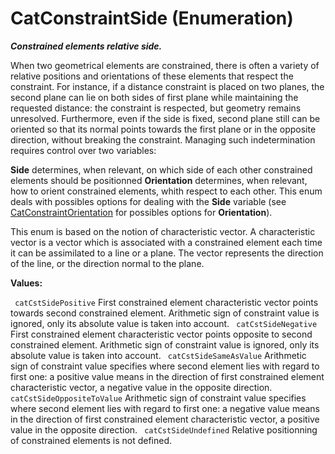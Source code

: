 # CatConstraintSide (Enumeration)

**_Constrained elements relative side._**

When two geometrical elements are constrained, there is often a variety of relative positions and orientations of these elements that respect the constraint. For instance, if a distance constraint is placed on two planes, the second plane can lie on both sides of first plane while maintaining the requested distance: the constraint is respected, but geometry remains unresolved. Furthermore, even if the side is fixed, second plane still can be oriented so that its normal points towards the first plane or in the opposite direction, without breaking the constraint.
Managing such indetermination requires control over two variables:

**Side**     determines, when relevant, on which side of each other constrained elements should be positionned **Orientation**     determines, when relevant, how to orient constrained elements, whith respect to each other.  This enum deals with possibles options for dealing with the **Side** variable (see [CatConstraintOrientation](../MecModInterfaces/enum_CatConstraintOrientation_124280.md) for possibles options for **Orientation**).

This enum is based on the notion of characteristic vector. A characteristic vector is a vector which is associated with a constrained element each time it can be assimilated to a line or a plane. The vector represents the direction of the line, or the direction normal to the plane.

**Values:**

` catCstSidePositive`      First constrained element characteristic vector points towards second constrained element.
Arithmetic sign of constraint value is ignored, only its absolute value is taken into account.
` catCstSideNegative`      First constrained element characteristic vector points opposite to second constrained element.
Arithmetic sign of constraint value is ignored, only its absolute value is taken into account.
` catCstSideSameAsValue`      Arithmetic sign of constraint value specifies where second element lies with regard to first one: a positive value means in the direction of first constrained element characteristic vector, a negative value in the opposite direction.
` catCstSideOppositeToValue`      Arithmetic sign of constraint value specifies where second element lies with regard to first one: a negative value means in the direction of first constrained element characteristic vector, a positive value in the opposite direction.
` catCstSideUndefined`      Relative positionning of constrained elements is not defined.